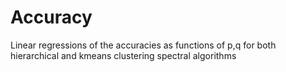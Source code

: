 Accuracy
=====================
Linear regressions of the accuracies as functions of p,q for both hierarchical
and kmeans clustering spectral algorithms